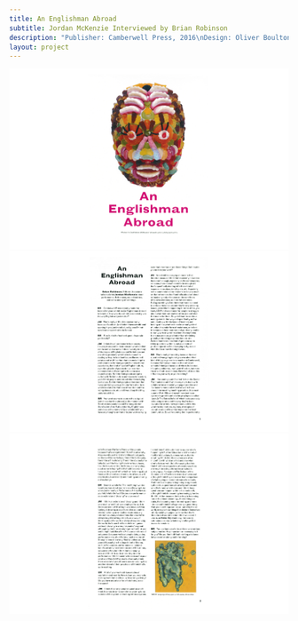 ```yaml
---
title: An Englishman Abroad
subtitle: Jordan McKenzie Interviewed by Brian Robinson
description: "Publisher: Camberwell Press, 2016\nDesign: Oliver Boulton\nEditor: Brian Robinson.\nDigital download, 4pp.\nDownloadable PDF, 210 × 297mm"
layout: project
---
```

![jsfh](/assets/images/an-englishman-abroad/oliver-boulton-An-Englishman-Abroad-front.png)
![jsfh](/assets/images/an-englishman-abroad/oliver-boulton-An-Englishman-Abroad-1.png)
![jsfh](/assets/images/an-englishman-abroad/oliver-boulton-An-Englishman-Abroad-2.png)